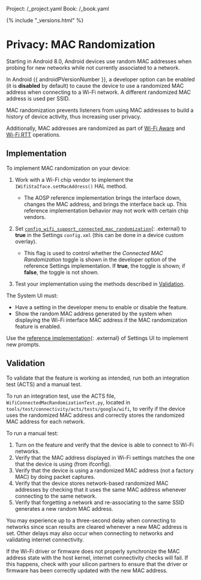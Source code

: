 Project: /_project.yaml
Book: /_book.yaml

{% include "_versions.html" %}

<!--
  Copyright 2018 The Android Open Source Project

  Licensed under the Apache License, Version 2.0 (the "License");
  you may not use this file except in compliance with the License.
  You may obtain a copy of the License at

      http://www.apache.org/licenses/LICENSE-2.0

  Unless required by applicable law or agreed to in writing, software
  distributed under the License is distributed on an "AS IS" BASIS,
  WITHOUT WARRANTIES OR CONDITIONS OF ANY KIND, either express or implied.
  See the License for the specific language governing permissions and
  limitations under the License.
-->

# Privacy: MAC Randomization

Starting in Android 8.0, Android devices use random MAC addresses when probing
for new networks while not currently associated to a network.

In Android {{ androidPVersionNumber }}, a developer option can be enabled (it is
**disabled** by default) to cause the device to use a randomized MAC address
when connecting to a Wi-Fi network. A different randomized MAC address is used
per SSID.

MAC randomization prevents listeners from using MAC addresses to build a history
of device activity, thus increasing user privacy.

Additionally, MAC addresses are randomized as part of
[Wi-Fi Aware](/devices/tech/connect/wifi-aware) and
[Wi-Fi RTT](/devices/tech/connect/wifi-rtt) operations.

## Implementation

To implement MAC randomization on your device:

1.  Work with a Wi-Fi chip vendor to implement the
    `IWifiStaIface.setMacAddress()` HAL method.

    +   The AOSP reference implementation brings the interface down, changes the
        MAC address, and brings the interface back up. This reference
        implementation behavior may not work with certain chip vendors. 

1.  Set
    [`config_wifi_support_connected_mac_randomization`](https://android.googlesource.com/platform/packages/apps/Settings/+/master/res/values/config.xml#46){: .external}
    to **true** in the Settings `config.xml` (this can be done in a device
    custom overlay).

    +   This flag is used to control whether the *Connected MAC Randomization*
        toggle is shown in the developer option of the reference Settings
        implementation. If **true**, the toggle is shown; if **false**, the
        toggle is not shown.

1.  Test your implementation using the methods described in
    [Validation](#validation).

The System UI must:

+   Have a setting in the developer menu to enable or disable the feature.
+   Show the random MAC address generated by the system when displaying the
    Wi-Fi interface MAC address if the MAC randomization feature is enabled.

Use the
[reference implementation](https://android.googlesource.com/platform/packages/apps/Settings/+/master/src/com/android/settings/development/WifiConnectedMacRandomizationPreferenceController.java){: .external}
of Settings UI to implement new prompts.

## Validation

To validate that the feature is working as intended, run both an integration
test (ACTS) and a manual test.

To run an integration test, use the ACTS file,
`WifiConnectedMacRandomizationTest.py`, located in
`tools/test/connectivity/acts/tests/google/wifi`, to verify if the device uses
the randomized MAC address and correctly stores the randomized MAC address for
each network.

To run a manual test:

1.  Turn on the feature and verify that the device is able to connect to Wi-Fi
    networks.
1.  Verify that the MAC address displayed in Wi-Fi settings matches the one that
    the device is using (from ifconfig).
1.  Verify that the device is using a randomized MAC address (not a factory MAC)
    by doing packet captures.
1.  Verify that the device stores network-based randomized MAC addresses by
    checking that it uses the same MAC address whenever connecting to the same
    network.
1.  Verify that forgetting a network and re-associating to the same SSID
    generates a new random MAC address.

You may experience up to a three-second delay when connecting to networks since
scan results are cleared whenever a new MAC address is set. Other delays may
also occur when connecting to networks and validating internet connectivity.

If the Wi-Fi driver or firmware does not properly synchronize the MAC address
state with the host kernel, internet connectivity checks will fail. If this
happens, check with your silicon partners to ensure that the driver or firmware
has been correctly updated with the new MAC address.
